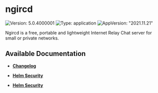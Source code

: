 # ngircd

![Version: 5.0.4000001](https://img.shields.io/badge/Version-5.0.4000001-informational?style=flat-square) ![Type: application](https://img.shields.io/badge/Type-application-informational?style=flat-square) ![AppVersion: "2021.11.21"](https://img.shields.io/badge/AppVersion-"2021.11.21"-informational?style=flat-square)

Ngircd is a free, portable and lightweight Internet Relay Chat server for small or private networks.

## Available Documentation

- [**Changelog**](CHANGELOG)

- [**Helm Security**](container-security)

- [**Helm Security**](helm-security)

